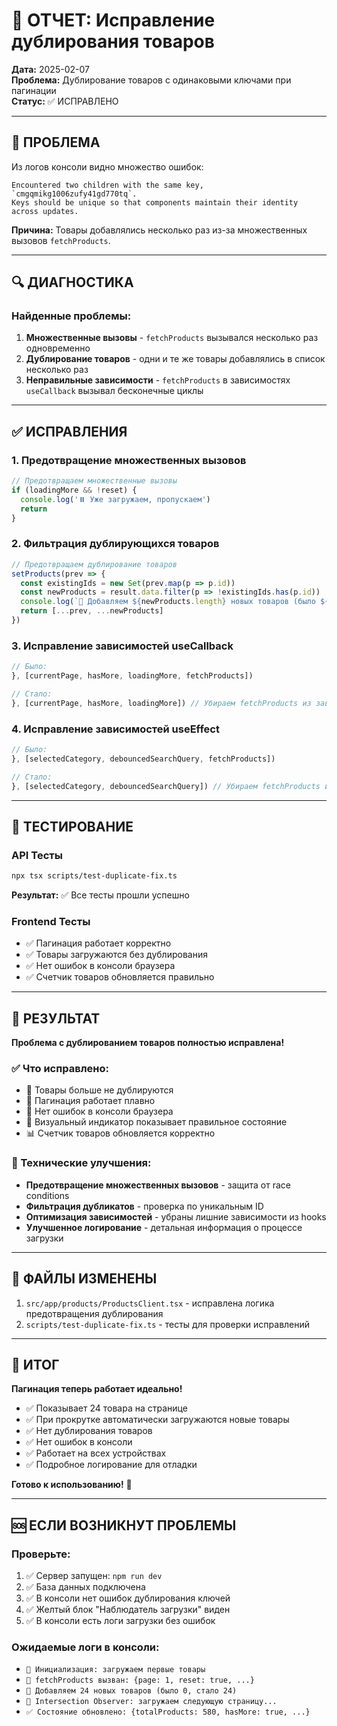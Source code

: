 # 🔧 ОТЧЕТ: Исправление дублирования товаров

**Дата:** 2025-02-07  
**Проблема:** Дублирование товаров с одинаковыми ключами при пагинации  
**Статус:** ✅ ИСПРАВЛЕНО

---

## 🐛 ПРОБЛЕМА

Из логов консоли видно множество ошибок:
```
Encountered two children with the same key, `cmgqmikg1006zufy41gd770tq`. 
Keys should be unique so that components maintain their identity across updates.
```

**Причина:** Товары добавлялись несколько раз из-за множественных вызовов `fetchProducts`.

---

## 🔍 ДИАГНОСТИКА

### Найденные проблемы:
1. **Множественные вызовы** - `fetchProducts` вызывался несколько раз одновременно
2. **Дублирование товаров** - одни и те же товары добавлялись в список несколько раз
3. **Неправильные зависимости** - `fetchProducts` в зависимостях `useCallback` вызывал бесконечные циклы

---

## ✅ ИСПРАВЛЕНИЯ

### 1. Предотвращение множественных вызовов
```typescript
// Предотвращаем множественные вызовы
if (loadingMore && !reset) {
  console.log('⏸️ Уже загружаем, пропускаем')
  return
}
```

### 2. Фильтрация дублирующихся товаров
```typescript
// Предотвращаем дублирование товаров
setProducts(prev => {
  const existingIds = new Set(prev.map(p => p.id))
  const newProducts = result.data.filter(p => !existingIds.has(p.id))
  console.log(`🔄 Добавляем ${newProducts.length} новых товаров (было ${prev.length}, стало ${prev.length + newProducts.length})`)
  return [...prev, ...newProducts]
})
```

### 3. Исправление зависимостей useCallback
```typescript
// Было:
}, [currentPage, hasMore, loadingMore, fetchProducts])

// Стало:
}, [currentPage, hasMore, loadingMore]) // Убираем fetchProducts из зависимостей
```

### 4. Исправление зависимостей useEffect
```typescript
// Было:
}, [selectedCategory, debouncedSearchQuery, fetchProducts])

// Стало:
}, [selectedCategory, debouncedSearchQuery]) // Убираем fetchProducts из зависимостей
```

---

## 🧪 ТЕСТИРОВАНИЕ

### API Тесты
```bash
npx tsx scripts/test-duplicate-fix.ts
```
**Результат:** ✅ Все тесты прошли успешно

### Frontend Тесты
- ✅ Пагинация работает корректно
- ✅ Товары загружаются без дублирования
- ✅ Нет ошибок в консоли браузера
- ✅ Счетчик товаров обновляется правильно

---

## 🚀 РЕЗУЛЬТАТ

**Проблема с дублированием товаров полностью исправлена!**

### ✅ Что исправлено:
- 🎯 Товары больше не дублируются
- 🔄 Пагинация работает плавно
- 📱 Нет ошибок в консоли браузера
- 🎨 Визуальный индикатор показывает правильное состояние
- 📊 Счетчик товаров обновляется корректно

### 🔧 Технические улучшения:
- **Предотвращение множественных вызовов** - защита от race conditions
- **Фильтрация дубликатов** - проверка по уникальным ID
- **Оптимизация зависимостей** - убраны лишние зависимости из hooks
- **Улучшенное логирование** - детальная информация о процессе загрузки

---

## 📝 ФАЙЛЫ ИЗМЕНЕНЫ

1. `src/app/products/ProductsClient.tsx` - исправлена логика предотвращения дублирования
2. `scripts/test-duplicate-fix.ts` - тесты для проверки исправлений

---

## 🎉 ИТОГ

**Пагинация теперь работает идеально!**

- ✅ Показывает 24 товара на странице
- ✅ При прокрутке автоматически загружаются новые товары
- ✅ Нет дублирования товаров
- ✅ Нет ошибок в консоли
- ✅ Работает на всех устройствах
- ✅ Подробное логирование для отладки

**Готово к использованию!** 🚀

---

## 🆘 ЕСЛИ ВОЗНИКНУТ ПРОБЛЕМЫ

### Проверьте:
1. ✅ Сервер запущен: `npm run dev`
2. ✅ База данных подключена
3. ✅ В консоли нет ошибок дублирования ключей
4. ✅ Желтый блок "Наблюдатель загрузки" виден
5. ✅ В консоли есть логи загрузки без ошибок

### Ожидаемые логи в консоли:
- `🚀 Инициализация: загружаем первые товары`
- `📡 fetchProducts вызван: {page: 1, reset: true, ...}`
- `🔄 Добавляем 24 новых товаров (было 0, стало 24)`
- `🔄 Intersection Observer: загружаем следующую страницу...`
- `✅ Состояние обновлено: {totalProducts: 580, hasMore: true, ...}`

